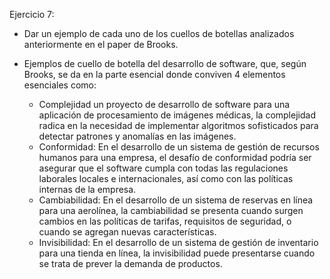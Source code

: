 Ejercicio 7: 
- Dar un ejemplo de cada uno de los cuellos de botellas analizados anteriormente en el paper de Brooks.

- Ejemplos de cuello de botella del desarrollo de software, que, según Brooks, se da en la parte esencial donde conviven 4 elementos esenciales como:
    - Complejidad un proyecto de desarrollo de software para una aplicación de procesamiento de imágenes médicas, la complejidad radica en la necesidad de implementar algoritmos sofisticados para detectar patrones y anomalías en las imágenes.
    - Conformidad: En el desarrollo de un sistema de gestión de recursos humanos para una empresa, el desafío de conformidad podría ser asegurar que el software cumpla con todas las regulaciones laborales locales e internacionales, así como con las políticas internas de la empresa.
    - Cambiabilidad: En el desarrollo de un sistema de reservas en línea para una aerolínea, la cambiabilidad se presenta cuando surgen cambios en las políticas de tarifas, requisitos de seguridad, o cuando se agregan nuevas características.
    - Invisibilidad: En el desarrollo de un sistema de gestión de inventario para una tienda en línea, la invisibilidad puede presentarse cuando se trata de prever la demanda de productos.
